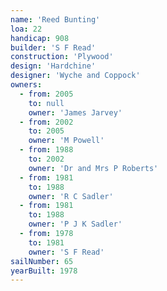 ```yaml
---
name: 'Reed Bunting'
loa: 22
handicap: 908
builder: 'S F Read'
construction: 'Plywood'
design: 'Hardchine'
designer: 'Wyche and Coppock'
owners:
  - from: 2005
    to: null
    owner: 'James Jarvey'
  - from: 2002
    to: 2005
    owner: 'M Powell'
  - from: 1988
    to: 2002
    owner: 'Dr and Mrs P Roberts'
  - from: 1981
    to: 1988
    owner: 'R C Sadler'
  - from: 1981
    to: 1988
    owner: 'P J K Sadler'
  - from: 1978
    to: 1981
    owner: 'S F Read'
sailNumber: 65
yearBuilt: 1978
---
```

